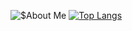 ![$About Me](https://github-readme-stats.vercel.app/api?username=Cabajii&show_icons=true&theme=radical)
[![Top Langs](https://github-readme-stats.vercel.app/api/top-langs/?username=Cabajii)](https://github.com/Cabajii/github-readme-stats)
